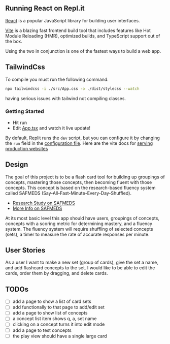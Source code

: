 ## Running React on Repl.it

[React](https://reactjs.org/) is a popular JavaScript library for building user interfaces.

[Vite](https://vitejs.dev/) is a blazing fast frontend build tool that includes features like Hot Module Reloading (HMR), optimized builds, and TypeScript support out of the box.

Using the two in conjunction is one of the fastest ways to build a web app.

## TailwindCss

To compile you must run the following command.
```sh
npx tailwindcss -i ./src/App.css -o ./dist/stylecss --watch
```
having serious issues with tailwind not compiling classes.

### Getting Started
- Hit run
- Edit [App.tsx](#src/App.tsx) and watch it live update!

By default, Replit runs the `dev` script, but you can configure it by changing the `run` field in the [configuration file](#.replit). Here are the vite docs for [serving production websites](https://vitejs.dev/guide/build.html)

##  Design

The goal of this project is to be a flash card tool for building up groupings of concepts, mastering those concepts, then becoming fluent with those concepts. This concept is based on the research-based fluency system called SAFMEDS (Say-All-Fast-Minute-Every-Day-Shuffled).

- [Research Study on SAFMEDS](https://www.ncbi.nlm.nih.gov/pmc/articles/PMC6701507/)
- [More Info on SAFMEDS](https://bmcmededuc.biomedcentral.com/articles/10.1186/s12909-020-02021-8)

At its most basic level this app should have users, groupings of concepts, concepts with a scoring metric for determining mastery, and a fluency system. The fluency system will require shuffling of selected concepts (sets), a timer to measure the rate of accurate responses per minute. 

## User Stories

As a user I want to make a new set (group of cards), give the set a name, and add flashcard concepts to the set. I would like to be able to edit the cards, order them by dragging, and delete cards.

## TODOs

- [ ] add a page to show a list of card sets
- [ ]   add functionally to that page to add/edit set
- [ ] add a page to show list of concepts
- [ ]   a concept list item shows q, a, set name
- [ ]   clicking on a concept turns it into edit mode
- [ ] add a page to test concepts
- [ ]   the play view should have a single large card
